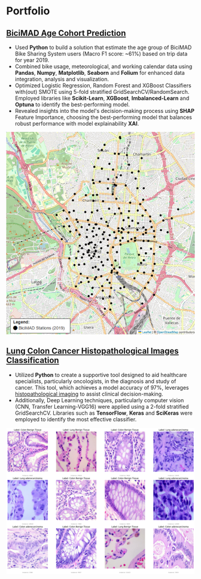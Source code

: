 # Portfolio

## [BiciMAD Age Cohort Prediction](https://github.com/jdecampo/xai_age_cohort_prediction_bss)

- Used **Python** to build a solution that estimate the age group of BiciMAD Bike Sharing System users (Macro F1 score: ~61%) based on trip data for year 2019.
- Combined bike usage, meteorological, and working calendar data using **Pandas**, **Numpy**, **Matplotlib**, **Seaborn** and **Folium** for enhanced data integration, analysis and visualization.
- Optimized Logistic Regression, Random Forest and XGBoost Classifiers with(out) SMOTE using 5-fold stratified GridSearchCV/RandomSearch. Employed libraries like **Scikit-Learn**, **XGBoost**, **Imbalanced-Learn** and **Optuna** to identify the best-performing model.
- Revealed insights into the model's decision-making process using **SHAP** Feature Importance, choosing the best-performing model that balances robust performance with model explainability **XAI**.

![Alt text](assets/img/map%20bicimad%20statations.png)

## [Lung Colon Cancer Histopathological Images Classification](https://github.com/jdecampo/lung_colon_cancer_img_classification)

- Utilized **Python** to create a supportive tool designed to aid healthcare specialists, particularly oncologists, in the diagnosis and study of cancer. This tool, which achieves a model accuracy of 97%, leverages [histopathological imaging](https://arxiv.org/abs/1912.12142v1) to assist clinical decision-making.
- Additionally, Deep Learning techniques, particularly computer vision (CNN, Transfer Learning-VGG16) were applied using a 2-fold stratified GridSearchCV. Libraries such as **TensorFlow**, **Keras** and **SciKeras** were employed to identify the most effective classifier.

![Alt text](assets/img/colon%20lung%20histopathological%20images.png)
